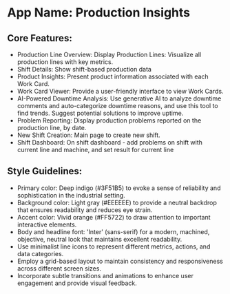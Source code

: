 # **App Name**: Production Insights

## Core Features:

- Production Line Overview: Display Production Lines: Visualize all production lines with key metrics.
- Shift Details: Show shift-based production data
- Product Insights: Present product information associated with each Work Card.
- Work Card Viewer: Provide a user-friendly interface to view Work Cards.
- AI-Powered Downtime Analysis: Use generative AI to analyze downtime comments and auto-categorize downtime reasons, and use this tool to find trends. Suggest potential solutions to improve uptime.
- Problem Reporting: Display production problems reported on the production line, by date.
- New Shift Creation: Main page to create new shift.
- Shift Dashboard: On shift dashboard - add problems on shift with current line and machine, and set result for current line

## Style Guidelines:

- Primary color: Deep indigo (#3F51B5) to evoke a sense of reliability and sophistication in the industrial setting.
- Background color: Light gray (#EEEEEE) to provide a neutral backdrop that ensures readability and reduces eye strain.
- Accent color: Vivid orange (#FF5722) to draw attention to important interactive elements.
- Body and headline font: 'Inter' (sans-serif) for a modern, machined, objective, neutral look that maintains excellent readability.
- Use minimalist line icons to represent different metrics, actions, and data categories.
- Employ a grid-based layout to maintain consistency and responsiveness across different screen sizes.
- Incorporate subtle transitions and animations to enhance user engagement and provide visual feedback.